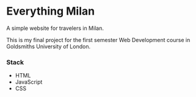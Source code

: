 # Everything Milan
A simple website for travelers in Milan.

This is my final project for the first semester Web Development course in Goldsmiths University of London.

### Stack
- HTML
- JavaScript
- CSS
